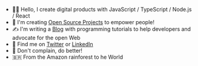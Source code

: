 
- 👨‍💻 Hello, I create digital products with JavaScript / TypeScript / Node.js / React
- 🌱 I'm creating [Open Source Projects](https://github.com/sponsors/lucasm) to empower people!
- ✍️ I'm writing a [Blog](https://dev.to/lucasm) with programming tutorials to help developers and advocate for the open Web
- 💬 Find me on [Twitter](https://twitter.com/lucasmezs) or [LinkedIn](https://linkedin.com/in/lucasmezs)
- 🤝 Don't complain, do better!
- 🇧🇷 From the Amazon rainforest to he World

